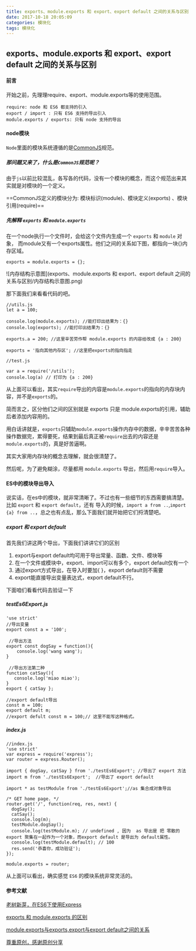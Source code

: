 ```yaml
---
title: exports、module.exports 和 export、export default 之间的关系与区别
date: 2017-10-18 20:05:09
categories: 模块化
tags: 模块化
---
```


## exports、module.exports 和 export、export default 之间的关系与区别

#### 前言

开始之前，先理理require、export、module.exports等的使用范围。

```
require: node 和 ES6 都支持的引入
export / import : 只有 ES6 支持的导出引入
module.exports / exports: 只有 node 支持的导出
```

#### node模块
`Node`里面的模块系统遵循的是[CommonJS](http://javascript.ruanyifeng.com/nodejs/module.html)规范。

<!--more-->

##### 那问题又来了，什么是`CommonJS`规范呢？

由于`js`以前比较混乱，各写各的代码，没有一个模块的概念，而这个规范出来其实就是对模块的一个定义。

==CommonJS定义的模块分为: 模块标识(module)、模块定义(exports) 、模块引用(require)==

##### 先解释 `exports` 和 `module.exports`

在一个node执行一个文件时，会给这个文件内生成一个 `exports` 和 `module` 对象，
而module又有一个exports属性。他们之间的关系如下图，都指向一块{}内存区域。

```
exports = module.exports = {};
```

![内存结构示意图](exports、module.exports 和 export、export default 之间的关系与区别/内存结构示意图.png)

那下面我们来看看代码的吧。

```
//utils.js
let a = 100;

console.log(module.exports); //能打印出结果为：{}
console.log(exports); //能打印出结果为：{}

exports.a = 200; //这里辛苦劳作帮 module.exports 的内容给改成 {a : 200}

exports = '指向其他内存区'; //这里把exports的指向指走

//test.js

var a = require('/utils');
console.log(a) // 打印为 {a : 200}
```
从上面可以看出，其实`require`导出的内容是`module.exports`的指向的内存块内容，并不是`exports`的。

简而言之，区分他们之间的区别就是 exports 只是 module.exports的引用，辅助后者添加内容用的。

用白话讲就是，`exports`只辅助`module.exports`操作内存中的数据，辛辛苦苦各种操作数据完，累得要死，结果到最后真正被`require`出去的内容还是`module.exports`的，真是好苦逼啊。

其实大家用内存块的概念去理解，就会很清楚了。

然后呢，为了避免糊涂，尽量都用 `module.exports` 导出，然后用`require`导入。

#### ES中的模块导出导入
说实话，在es中的模块，就非常清晰了。不过也有一些细节的东西需要搞清楚。
比如 `export` 和 `export default`，还有 导入的时候，`import a from ..`,`import {a} from ..`，总之也有点乱，那么下面我们就开始把它们捋清楚吧。

##### export 和 export default
首先我们讲这两个导出，下面我们讲讲它们的区别

1. export与export default均可用于导出常量、函数、文件、模块等
2. 在一个文件或模块中，export、import可以有多个，export default仅有一个
3. 通过export方式导出，在导入时要加{ }，export default则不需要
4. export能直接导出变量表达式，export default不行。

下面咱们看看代码去验证一下

##### testEs6Export.js

```
'use strict'
//导出变量
export const a = '100';

 //导出方法
export const dogSay = function(){
    console.log('wang wang');
}

 //导出方法第二种
function catSay(){
   console.log('miao miao');
}
export { catSay };

//export default导出
const m = 100;
export default m;
//export defult const m = 100;// 这里不能写这种格式。
```

##### index.js

```
//index.js
'use strict'
var express = require('express');
var router = express.Router();

import { dogSay, catSay } from './testEs6Export'; //导出了 export 方法
import m from './testEs6Export';  //导出了 export default

import * as testModule from './testEs6Export';//as 集合成对象导出

/* GET home page. */
router.get('/', function(req, res, next) {
  dogSay();
  catSay();
  console.log(m);
  testModule.dogSay();
  console.log(testModule.m); // undefined , 因为  as 导出是 把 零散的 export 聚集在一起作为一个对象，而export default 是导出为 default属性。
  console.log(testModule.default); // 100
  res.send('恭喜你，成功验证');
});

module.exports = router;
```
从上面可以看出，确实感觉 `ES6` 的模块系统非常灵活的。

#### 参考文献
[老树新芽，在ES6下使用Express](https://link.jianshu.com/?t=https://link.juejin.im?target=https%3A%2F%2Fsegmentfault.com%2Fa%2F1190000006707756)

[exports 和 module.exports 的区别](https://link.jianshu.com/?t=https://link.juejin.im?target=https%3A%2F%2Fcnodejs.org%2Ftopic%2F5231a630101e574521e45ef8)

[module.exports与exports,export与export default之间的关系](https://link.jianshu.com/?t=https://link.juejin.im?target=http%3A%2F%2Fwww.cnblogs.com%2Ffayin%2Fp%2F6831071.html)


[尊重原创，感谢原创分享](https://www.jianshu.com/p/076f2af97db0)